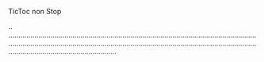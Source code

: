 TicToc non Stop

..
..............................................................................................................................................................................................................................................................................................................
